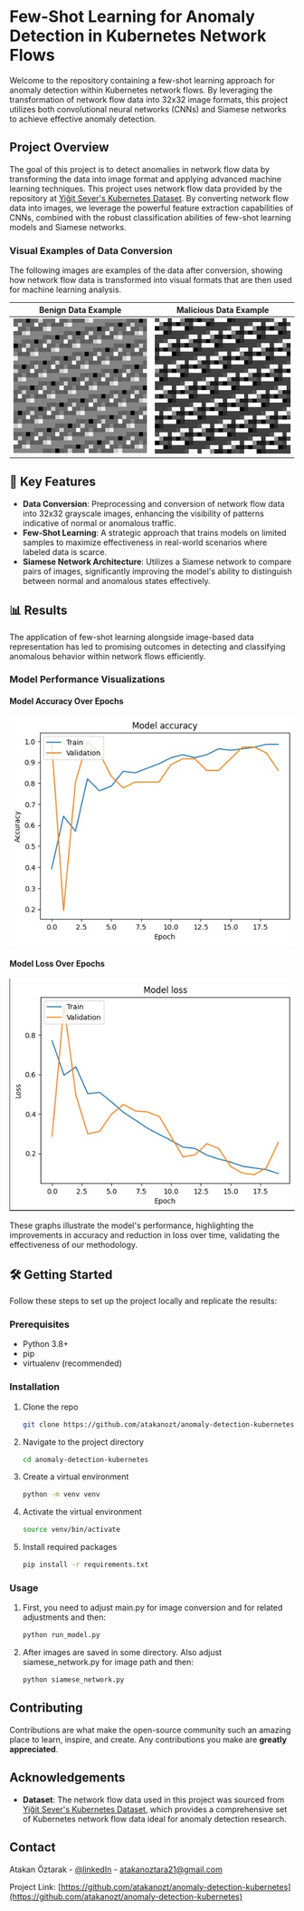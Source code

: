 # Few-Shot Learning for Anomaly Detection in Kubernetes Network Flows

Welcome to the repository containing a few-shot learning approach for anomaly detection within Kubernetes network flows. By leveraging the transformation of network flow data into 32x32 image formats, this project utilizes both convolutional neural networks (CNNs) and Siamese networks to achieve effective anomaly detection.

## Project Overview

The goal of this project is to detect anomalies in network flow data by transforming the data into image format and applying advanced machine learning techniques. This project uses network flow data provided by the repository at [Yiğit Sever's Kubernetes Dataset](https://github.com/yigitsever/kubernetes-dataset). By converting network flow data into images, we leverage the powerful feature extraction capabilities of CNNs, combined with the robust classification abilities of few-shot learning models and Siamese networks.

### Visual Examples of Data Conversion

The following images are examples of the data after conversion, showing how network flow data is transformed into visual formats that are then used for machine learning analysis.

| Benign Data Example | Malicious Data Example |
|:-------------------:|:----------------------:|
| ![Benign Example](saved_images/benign/image_1.png) | ![Malicious Example](saved_images/malicious/image_1.png) |

## 🌟 Key Features

- **Data Conversion**: Preprocessing and conversion of network flow data into 32x32 grayscale images, enhancing the visibility of patterns indicative of normal or anomalous traffic.
- **Few-Shot Learning**: A strategic approach that trains models on limited samples to maximize effectiveness in real-world scenarios where labeled data is scarce.
- **Siamese Network Architecture**: Utilizes a Siamese network to compare pairs of images, significantly improving the model's ability to distinguish between normal and anomalous states effectively.

## 📊 Results

The application of few-shot learning alongside image-based data representation has led to promising outcomes in detecting and classifying anomalous behavior within network flows efficiently.

### Model Performance Visualizations

#### Model Accuracy Over Epochs
![Model Accuracy](images/accuracy.jpeg)

#### Model Loss Over Epochs
![Model Loss](images/model_loss.jpeg)

These graphs illustrate the model's performance, highlighting the improvements in accuracy and reduction in loss over time, validating the effectiveness of our methodology.

## 🛠 Getting Started

Follow these steps to set up the project locally and replicate the results:

### Prerequisites

- Python 3.8+
- pip
- virtualenv (recommended)

### Installation

1. Clone the repo
   ```sh
   git clone https://github.com/atakanozt/anomaly-detection-kubernetes
   ```
2. Navigate to the project directory
   ```sh
   cd anomaly-detection-kubernetes
   ```
3. Create a virtual environment
   ```sh
   python -m venv venv
   ```
4. Activate the virtual environment
   ```sh
   source venv/bin/activate
   ```
5. Install required packages
   ```sh
   pip install -r requirements.txt
   ```
   


### Usage

1. First, you need to adjust main.py for image conversion and for related adjustments and then:
   ```sh
   python run_model.py
   ```
2. After images are saved in some directory. Also adjust siamese_network.py for image path and then:
   ```sh
   python siamese_network.py
   ```


## Contributing

Contributions are what make the open-source community such an amazing place to learn, inspire, and create. Any contributions you make are **greatly appreciated**.

## Acknowledgements

- **Dataset**: The network flow data used in this project was sourced from [Yiğit Sever's Kubernetes Dataset](https://github.com/yigitsever/kubernetes-dataset), which provides a comprehensive set of Kubernetes network flow data ideal for anomaly detection research.

## Contact

Atakan Öztarak - [@linkedIn](https://www.linkedin.com/in/atakan-%C3%B6ztarak/) - atakanoztara21@gmail.com

Project Link: [https://github.com/atakanozt/anomaly-detection-kubernetes](https://github.com/atakanozt/anomaly-detection-kubernetes)